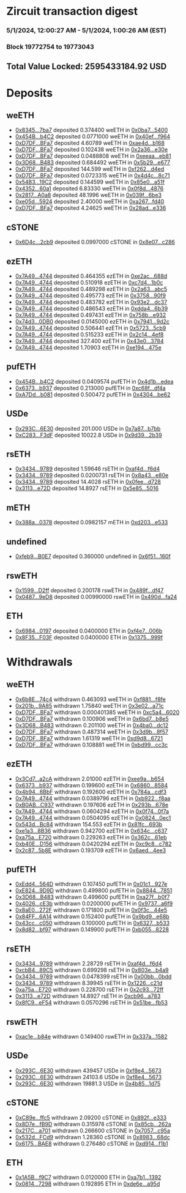# Zircuit transaction digest
### 5/1/2024, 12:00:27 AM - 5/1/2024, 1:00:26 AM (EST)
### Block 19772754 to 19773043

## Total Value Locked: 2595433184.92 USD

# Deposits
## weETH
- [0x8345...7ba7](https://etherscan.io/address/0x834565044f65D99E33d78E2d399c3817697D7ba7) deposited 0.374400 weETH in [0x0ba7...5400](https://etherscan.io/tx/0x834565044f65D99E33d78E2d399c3817697D7ba7)
- [0x454B...b4C2](https://etherscan.io/address/0x454B9eF431d63ce1C8BE4cbe354295d82a7ab4C2) deposited 0.0771000 weETH in [0x40ef...f964](https://etherscan.io/tx/0x454B9eF431d63ce1C8BE4cbe354295d82a7ab4C2)
- [0xD7DF...BFa7](https://etherscan.io/address/0xD7DF7E085214743530afF339aFC420c7c720BFa7) deposited 4.60789 weETH in [0xae4d...b168](https://etherscan.io/tx/0xD7DF7E085214743530afF339aFC420c7c720BFa7)
- [0xD7DF...BFa7](https://etherscan.io/address/0xD7DF7E085214743530afF339aFC420c7c720BFa7) deposited 0.102438 weETH in [0x2a36...e30e](https://etherscan.io/tx/0xD7DF7E085214743530afF339aFC420c7c720BFa7)
- [0xD7DF...BFa7](https://etherscan.io/address/0xD7DF7E085214743530afF339aFC420c7c720BFa7) deposited 0.0488808 weETH in [0xeeaa...eb81](https://etherscan.io/tx/0xD7DF7E085214743530afF339aFC420c7c720BFa7)
- [0x3D68...B483](https://etherscan.io/address/0x3D68BCbc90d45d2E37Bf751Cb839B9182049B483) deposited 0.684492 weETH in [0x5b29...e677](https://etherscan.io/tx/0x3D68BCbc90d45d2E37Bf751Cb839B9182049B483)
- [0xD7DF...BFa7](https://etherscan.io/address/0xD7DF7E085214743530afF339aFC420c7c720BFa7) deposited 144.599 weETH in [0xf262...d4ed](https://etherscan.io/tx/0xD7DF7E085214743530afF339aFC420c7c720BFa7)
- [0xD7DF...BFa7](https://etherscan.io/address/0xD7DF7E085214743530afF339aFC420c7c720BFa7) deposited 0.0723315 weETH in [0x4d4c...8c71](https://etherscan.io/tx/0xD7DF7E085214743530afF339aFC420c7c720BFa7)
- [0x54B3...19C2](https://etherscan.io/address/0x54B33FA0824155fe400a862731053d778C0319C2) deposited 0.144599 weETH in [0x85e0...a51f](https://etherscan.io/tx/0x54B33FA0824155fe400a862731053d778C0319C2)
- [0x4352...60a1](https://etherscan.io/address/0x4352EA9aDE574E9510FF3212fDae7DbdF45C60a1) deposited 6.83330 weETH in [0x0f8d...4876](https://etherscan.io/tx/0x4352EA9aDE574E9510FF3212fDae7DbdF45C60a1)
- [0x2817...A0a8](https://etherscan.io/address/0x28177B138fdeC353c1DA1858798c52AC0bE0A0a8) deposited 48.1996 weETH in [0x039f...6be3](https://etherscan.io/tx/0x28177B138fdeC353c1DA1858798c52AC0bE0A0a8)
- [0xe05d...5924](https://etherscan.io/address/0xe05dd1A979C53BDcb63f86df3bCd4D6254665924) deposited 2.40000 weETH in [0xa267...fd40](https://etherscan.io/tx/0xe05dd1A979C53BDcb63f86df3bCd4D6254665924)
- [0xD7DF...BFa7](https://etherscan.io/address/0xD7DF7E085214743530afF339aFC420c7c720BFa7) deposited 4.24625 weETH in [0x28ad...e336](https://etherscan.io/tx/0xD7DF7E085214743530afF339aFC420c7c720BFa7)
## cSTONE
- [0x6D4c...2cb9](https://etherscan.io/address/0x6D4cEd88B4C6949Ea0FE16c7B131db07193c2cb9) deposited 0.0997000 cSTONE in [0x8e07...c286](https://etherscan.io/tx/0x6D4cEd88B4C6949Ea0FE16c7B131db07193c2cb9)
## ezETH
- [0x7A49...4744](https://etherscan.io/address/0x7A493Be5c2ce014cD049Bf178a1ac0Db1B434744) deposited 0.464355 ezETH in [0xe2ac...688d](https://etherscan.io/tx/0x7A493Be5c2ce014cD049Bf178a1ac0Db1B434744)
- [0x7A49...4744](https://etherscan.io/address/0x7A493Be5c2ce014cD049Bf178a1ac0Db1B434744) deposited 0.510918 ezETH in [0xc7d4...1b0c](https://etherscan.io/tx/0x7A493Be5c2ce014cD049Bf178a1ac0Db1B434744)
- [0x7A49...4744](https://etherscan.io/address/0x7A493Be5c2ce014cD049Bf178a1ac0Db1B434744) deposited 0.489298 ezETH in [0x2a63...abc5](https://etherscan.io/tx/0x7A493Be5c2ce014cD049Bf178a1ac0Db1B434744)
- [0x7A49...4744](https://etherscan.io/address/0x7A493Be5c2ce014cD049Bf178a1ac0Db1B434744) deposited 0.495773 ezETH in [0x3758...90f9](https://etherscan.io/tx/0x7A493Be5c2ce014cD049Bf178a1ac0Db1B434744)
- [0x7A49...4744](https://etherscan.io/address/0x7A493Be5c2ce014cD049Bf178a1ac0Db1B434744) deposited 0.483782 ezETH in [0x93e2...dc37](https://etherscan.io/tx/0x7A493Be5c2ce014cD049Bf178a1ac0Db1B434744)
- [0x7A49...4744](https://etherscan.io/address/0x7A493Be5c2ce014cD049Bf178a1ac0Db1B434744) deposited 0.486543 ezETH in [0xdda4...6b39](https://etherscan.io/tx/0x7A493Be5c2ce014cD049Bf178a1ac0Db1B434744)
- [0x7A49...4744](https://etherscan.io/address/0x7A493Be5c2ce014cD049Bf178a1ac0Db1B434744) deposited 0.497431 ezETH in [0x758b...e932](https://etherscan.io/tx/0x7A493Be5c2ce014cD049Bf178a1ac0Db1B434744)
- [0x74d3...0DB0](https://etherscan.io/address/0x74d36a077eF73d1cC8f266d25B7F50b16CEE0DB0) deposited 0.0145000 ezETH in [0x7941...9d2c](https://etherscan.io/tx/0x74d36a077eF73d1cC8f266d25B7F50b16CEE0DB0)
- [0x7A49...4744](https://etherscan.io/address/0x7A493Be5c2ce014cD049Bf178a1ac0Db1B434744) deposited 0.506441 ezETH in [0x5723...5cb9](https://etherscan.io/tx/0x7A493Be5c2ce014cD049Bf178a1ac0Db1B434744)
- [0x7A49...4744](https://etherscan.io/address/0x7A493Be5c2ce014cD049Bf178a1ac0Db1B434744) deposited 0.515233 ezETH in [0x2c14...4ef8](https://etherscan.io/tx/0x7A493Be5c2ce014cD049Bf178a1ac0Db1B434744)
- [0x7A49...4744](https://etherscan.io/address/0x7A493Be5c2ce014cD049Bf178a1ac0Db1B434744) deposited 327.400 ezETH in [0x43e0...3784](https://etherscan.io/tx/0x7A493Be5c2ce014cD049Bf178a1ac0Db1B434744)
- [0x7A49...4744](https://etherscan.io/address/0x7A493Be5c2ce014cD049Bf178a1ac0Db1B434744) deposited 1.70903 ezETH in [0xe194...475e](https://etherscan.io/tx/0x7A493Be5c2ce014cD049Bf178a1ac0Db1B434744)
## pufETH
- [0x454B...b4C2](https://etherscan.io/address/0x454B9eF431d63ce1C8BE4cbe354295d82a7ab4C2) deposited 0.0409574 pufETH in [0x4d1b...edea](https://etherscan.io/tx/0x454B9eF431d63ce1C8BE4cbe354295d82a7ab4C2)
- [0x6373...b937](https://etherscan.io/address/0x6373bdeB959CaeC3A9acCd82EB644c30C71cb937) deposited 0.213000 pufETH in [0xc68f...df4a](https://etherscan.io/tx/0x6373bdeB959CaeC3A9acCd82EB644c30C71cb937)
- [0xA7Dd...b081](https://etherscan.io/address/0xA7Dd575c6D97136b4Cc58E725CD68D679b34b081) deposited 0.500472 pufETH in [0x4304...be62](https://etherscan.io/tx/0xA7Dd575c6D97136b4Cc58E725CD68D679b34b081)
## USDe
- [0x293C...6E30](https://etherscan.io/address/0x293C6937D8D82e05B01335F7B33FBA0c8e256E30) deposited 201.000 USDe in [0x7a87...b7bb](https://etherscan.io/tx/0x293C6937D8D82e05B01335F7B33FBA0c8e256E30)
- [0xC283...F3dF](https://etherscan.io/address/0xC283b1AB8fe48B5A9C100e6DF72c676e8B29F3dF) deposited 10022.8 USDe in [0x9d39...2b39](https://etherscan.io/tx/0xC283b1AB8fe48B5A9C100e6DF72c676e8B29F3dF)
## rsETH
- [0x3434...9789](https://etherscan.io/address/0x34349c5569e7B846c3558961552D2202760A9789) deposited 1.59646 rsETH in [0xaf4d...f6d4](https://etherscan.io/tx/0x34349c5569e7B846c3558961552D2202760A9789)
- [0x3434...9789](https://etherscan.io/address/0x34349c5569e7B846c3558961552D2202760A9789) deposited 0.0200731 rsETH in [0x8a43...e80e](https://etherscan.io/tx/0x34349c5569e7B846c3558961552D2202760A9789)
- [0x3434...9789](https://etherscan.io/address/0x34349c5569e7B846c3558961552D2202760A9789) deposited 14.4028 rsETH in [0x0fee...d728](https://etherscan.io/tx/0x34349c5569e7B846c3558961552D2202760A9789)
- [0x3113...e72D](https://etherscan.io/address/0x3113C972745ac923289D1198c185A534be2De72D) deposited 14.8927 rsETH in [0x5e85...5016](https://etherscan.io/tx/0x3113C972745ac923289D1198c185A534be2De72D)
## mETH
- [0x388a...0378](https://etherscan.io/address/0x388a519241457b90e1349e342dCA1Fb093B50378) deposited 0.0982157 mETH in [0xd203...e533](https://etherscan.io/tx/0x388a519241457b90e1349e342dCA1Fb093B50378)
## undefined
- [0xfeb9...B0E7](https://etherscan.io/address/0xfeb9eFfc4a251474B0709e1982612544A824B0E7) deposited 0.360000 undefined in [0x6f51...160f](https://etherscan.io/tx/0xfeb9eFfc4a251474B0709e1982612544A824B0E7)
## rswETH
- [0x1599...D2ff](https://etherscan.io/address/0x159943C9328c89f362b81f04D71AD44fc8a9D2ff) deposited 0.200178 rswETH in [0x489f...df47](https://etherscan.io/tx/0x159943C9328c89f362b81f04D71AD44fc8a9D2ff)
- [0x0487...9eD8](https://etherscan.io/address/0x04873c32bD0ef188FC6a5F5Da6A048c1fc809eD8) deposited 0.00990000 rswETH in [0x490d...fa24](https://etherscan.io/tx/0x04873c32bD0ef188FC6a5F5Da6A048c1fc809eD8)
## ETH
- [0x6984...0197](https://etherscan.io/address/0x69848a3b8ed8D1424a846c807A240538f0Ff0197) deposited 0.0400000 ETH in [0xf4e7...006b](https://etherscan.io/tx/0x69848a3b8ed8D1424a846c807A240538f0Ff0197)
- [0x8F35...F03F](https://etherscan.io/address/0x8F359cD49F38CB79281a97F70946979d5A9FF03F) deposited 0.0400000 ETH in [0x1375...999f](https://etherscan.io/tx/0x8F359cD49F38CB79281a97F70946979d5A9FF03F)
# Withdrawals
## weETH
- [0x6b8E...74c4](https://etherscan.io/address/0x6b8E125ce4b16a077076eac4a8f6E2AE492374c4) withdrawn 0.463093 weETH in [0xf881...f8fe](https://etherscan.io/tx/0x6b8E125ce4b16a077076eac4a8f6E2AE492374c4)
- [0x201b...9A85](https://etherscan.io/address/0x201b0eA27717c02b67E2802F80bb1A4B3cDC9A85) withdrawn 1.75840 weETH in [0x3e02...a71c](https://etherscan.io/tx/0x201b0eA27717c02b67E2802F80bb1A4B3cDC9A85)
- [0xD7DF...BFa7](https://etherscan.io/address/0xD7DF7E085214743530afF339aFC420c7c720BFa7) withdrawn 0.000401385 weETH in [0xc5a4...6020](https://etherscan.io/tx/0xD7DF7E085214743530afF339aFC420c7c720BFa7)
- [0xD7DF...BFa7](https://etherscan.io/address/0xD7DF7E085214743530afF339aFC420c7c720BFa7) withdrawn 0.100906 weETH in [0x6bd7...b8e5](https://etherscan.io/tx/0xD7DF7E085214743530afF339aFC420c7c720BFa7)
- [0x3D68...B483](https://etherscan.io/address/0x3D68BCbc90d45d2E37Bf751Cb839B9182049B483) withdrawn 0.201100 weETH in [0x4ba0...dc12](https://etherscan.io/tx/0x3D68BCbc90d45d2E37Bf751Cb839B9182049B483)
- [0xD7DF...BFa7](https://etherscan.io/address/0xD7DF7E085214743530afF339aFC420c7c720BFa7) withdrawn 0.487314 weETH in [0x3d9b...8f57](https://etherscan.io/tx/0xD7DF7E085214743530afF339aFC420c7c720BFa7)
- [0xD7DF...BFa7](https://etherscan.io/address/0xD7DF7E085214743530afF339aFC420c7c720BFa7) withdrawn 1.61319 weETH in [0xd9d8...6721](https://etherscan.io/tx/0xD7DF7E085214743530afF339aFC420c7c720BFa7)
- [0xD7DF...BFa7](https://etherscan.io/address/0xD7DF7E085214743530afF339aFC420c7c720BFa7) withdrawn 0.108881 weETH in [0xbd99...cc3c](https://etherscan.io/tx/0xD7DF7E085214743530afF339aFC420c7c720BFa7)
## ezETH
- [0x3Cd7...a2cA](https://etherscan.io/address/0x3Cd7cE8E50aB47f24884ACbFA40Cb8D650D7a2cA) withdrawn 2.01000 ezETH in [0xee9a...b654](https://etherscan.io/tx/0x3Cd7cE8E50aB47f24884ACbFA40Cb8D650D7a2cA)
- [0x6373...b937](https://etherscan.io/address/0x6373bdeB959CaeC3A9acCd82EB644c30C71cb937) withdrawn 0.199600 ezETH in [0x6860...8584](https://etherscan.io/tx/0x6373bdeB959CaeC3A9acCd82EB644c30C71cb937)
- [0x4b94...6BbF](https://etherscan.io/address/0x4b944A05D4949499a0dDe897179572fC73d26BbF) withdrawn 0.192600 ezETH in [0x784a...cdf3](https://etherscan.io/tx/0x4b944A05D4949499a0dDe897179572fC73d26BbF)
- [0x7A49...4744](https://etherscan.io/address/0x7A493Be5c2ce014cD049Bf178a1ac0Db1B434744) withdrawn 0.0389796 ezETH in [0xb922...f8aa](https://etherscan.io/tx/0x7A493Be5c2ce014cD049Bf178a1ac0Db1B434744)
- [0xB0AB...C937](https://etherscan.io/address/0xB0AB01C448a4a6A0Ae7ccb23c8390c2B54ccC937) withdrawn 0.197606 ezETH in [0x293b...678e](https://etherscan.io/tx/0xB0AB01C448a4a6A0Ae7ccb23c8390c2B54ccC937)
- [0x7A49...4744](https://etherscan.io/address/0x7A493Be5c2ce014cD049Bf178a1ac0Db1B434744) withdrawn 0.0604294 ezETH in [0x0f74...0f7a](https://etherscan.io/tx/0x7A493Be5c2ce014cD049Bf178a1ac0Db1B434744)
- [0x7A49...4744](https://etherscan.io/address/0x7A493Be5c2ce014cD049Bf178a1ac0Db1B434744) withdrawn 0.0504095 ezETH in [0x0824...0ec1](https://etherscan.io/tx/0x7A493Be5c2ce014cD049Bf178a1ac0Db1B434744)
- [0x543d...Bc84](https://etherscan.io/address/0x543d5c684D2BA62eC5132142a24205A0ac09Bc84) withdrawn 154.553 ezETH in [0x81fc...693b](https://etherscan.io/tx/0x543d5c684D2BA62eC5132142a24205A0ac09Bc84)
- [0xe1a3...8B36](https://etherscan.io/address/0xe1a3f6081839AF615dEC827887681D3D77D38B36) withdrawn 0.942700 ezETH in [0x634c...c637](https://etherscan.io/tx/0xe1a3f6081839AF615dEC827887681D3D77D38B36)
- [0xa75a...E720](https://etherscan.io/address/0xa75a6a205C3662e95fEF33C57851B9a8dbacE720) withdrawn 0.229263 ezETH in [0x362c...61eb](https://etherscan.io/tx/0xa75a6a205C3662e95fEF33C57851B9a8dbacE720)
- [0xb40E...D156](https://etherscan.io/address/0xb40E90c123955bC494Cb19390C94CBE818ADD156) withdrawn 0.0420294 ezETH in [0xc9c8...c782](https://etherscan.io/tx/0xb40E90c123955bC494Cb19390C94CBE818ADD156)
- [0x2c87...5b8E](https://etherscan.io/address/0x2c87a3323c83F68E8537d9B2985739c7E0f65b8E) withdrawn 0.193709 ezETH in [0x6aed...4ee3](https://etherscan.io/tx/0x2c87a3323c83F68E8537d9B2985739c7E0f65b8E)
## pufETH
- [0xEdd4...564D](https://etherscan.io/address/0xEdd4CA9FB8F2dCA53010503F8BcEe4Faa251564D) withdrawn 0.107450 pufETH in [0x01c1...927e](https://etherscan.io/tx/0xEdd4CA9FB8F2dCA53010503F8BcEe4Faa251564D)
- [0xE824...9D9D](https://etherscan.io/address/0xE8240C842E4365B182122c0aE460E094FbFE9D9D) withdrawn 0.499800 pufETH in [0x8844...7851](https://etherscan.io/tx/0xE8240C842E4365B182122c0aE460E094FbFE9D9D)
- [0x3D68...B483](https://etherscan.io/address/0x3D68BCbc90d45d2E37Bf751Cb839B9182049B483) withdrawn 0.499600 pufETH in [0xa27f...b0f7](https://etherscan.io/tx/0x3D68BCbc90d45d2E37Bf751Cb839B9182049B483)
- [0x4026...cE3b](https://etherscan.io/address/0x40262C4C8108097710776205fe0134aFe0eCcE3b) withdrawn 0.0200000 pufETH in [0x9737...a6f9](https://etherscan.io/tx/0x40262C4C8108097710776205fe0134aFe0eCcE3b)
- [0x8aE0...272F](https://etherscan.io/address/0x8aE07Ebf466627502F9fC12cb3B5d7FC99F7272F) withdrawn 0.171800 pufETH in [0x0f3c...44e5](https://etherscan.io/tx/0x8aE07Ebf466627502F9fC12cb3B5d7FC99F7272F)
- [0x84FF...6A14](https://etherscan.io/address/0x84FF5b0A8162e60AfC599Ad98D7209eeb36a6A14) withdrawn 0.152400 pufETH in [0x9bd9...e68b](https://etherscan.io/tx/0x84FF5b0A8162e60AfC599Ad98D7209eeb36a6A14)
- [0x43cc...c050](https://etherscan.io/address/0x43cc51fEE37C43EC6130F447dB67ee3D5C8Fc050) withdrawn 0.100000 pufETH in [0x6327...b533](https://etherscan.io/tx/0x43cc51fEE37C43EC6130F447dB67ee3D5C8Fc050)
- [0x8d82...bf97](https://etherscan.io/address/0x8d828279a624a82Fd86C8fE8C02194d0b1b3bf97) withdrawn 0.149900 pufETH in [0xb055...8228](https://etherscan.io/tx/0x8d828279a624a82Fd86C8fE8C02194d0b1b3bf97)
## rsETH
- [0x3434...9789](https://etherscan.io/address/0x34349c5569e7B846c3558961552D2202760A9789) withdrawn 2.28729 rsETH in [0xaf4d...f6d4](https://etherscan.io/tx/0x34349c5569e7B846c3558961552D2202760A9789)
- [0xcbB4...89C5](https://etherscan.io/address/0xcbB48E17e7DF7CA0D2166e88674c3bDc031989C5) withdrawn 0.699298 rsETH in [0x803e...b4a9](https://etherscan.io/tx/0xcbB48E17e7DF7CA0D2166e88674c3bDc031989C5)
- [0x3434...9789](https://etherscan.io/address/0x34349c5569e7B846c3558961552D2202760A9789) withdrawn 0.0478399 rsETH in [0x00bb...0bdd](https://etherscan.io/tx/0x34349c5569e7B846c3558961552D2202760A9789)
- [0x3434...9789](https://etherscan.io/address/0x34349c5569e7B846c3558961552D2202760A9789) withdrawn 8.39945 rsETH in [0x1226...c21d](https://etherscan.io/tx/0x34349c5569e7B846c3558961552D2202760A9789)
- [0xa75a...E720](https://etherscan.io/address/0xa75a6a205C3662e95fEF33C57851B9a8dbacE720) withdrawn 0.228700 rsETH in [0x2c93...72ff](https://etherscan.io/tx/0xa75a6a205C3662e95fEF33C57851B9a8dbacE720)
- [0x3113...e72D](https://etherscan.io/address/0x3113C972745ac923289D1198c185A534be2De72D) withdrawn 14.8927 rsETH in [0xcb96...a783](https://etherscan.io/tx/0x3113C972745ac923289D1198c185A534be2De72D)
- [0x8fC9...eF54](https://etherscan.io/address/0x8fC9E23e47D7A3e88C72F8d89DF7694c87B7eF54) withdrawn 0.0570296 rsETH in [0x51be...fb53](https://etherscan.io/tx/0x8fC9E23e47D7A3e88C72F8d89DF7694c87B7eF54)
## rswETH
- [0xac1e...b84e](https://etherscan.io/address/0xac1e2Ce7095cbd0064759f1A19AC001bd005b84e) withdrawn 0.149400 rswETH in [0x337a...1582](https://etherscan.io/tx/0xac1e2Ce7095cbd0064759f1A19AC001bd005b84e)
## USDe
- [0x293C...6E30](https://etherscan.io/address/0x293C6937D8D82e05B01335F7B33FBA0c8e256E30) withdrawn 439457 USDe in [0xf8e4...5673](https://etherscan.io/tx/0x293C6937D8D82e05B01335F7B33FBA0c8e256E30)
- [0x293C...6E30](https://etherscan.io/address/0x293C6937D8D82e05B01335F7B33FBA0c8e256E30) withdrawn 24103.6 USDe in [0xf8e4...5673](https://etherscan.io/tx/0x293C6937D8D82e05B01335F7B33FBA0c8e256E30)
- [0x293C...6E30](https://etherscan.io/address/0x293C6937D8D82e05B01335F7B33FBA0c8e256E30) withdrawn 19881.3 USDe in [0x4b85...1d75](https://etherscan.io/tx/0x293C6937D8D82e05B01335F7B33FBA0c8e256E30)
## cSTONE
- [0xC89e...ffc5](https://etherscan.io/address/0xC89e696D99b08Acb43D14De8a02069C3c00Bffc5) withdrawn 2.09200 cSTONE in [0x892f...e333](https://etherscan.io/tx/0xC89e696D99b08Acb43D14De8a02069C3c00Bffc5)
- [0x8D7e...fB9D](https://etherscan.io/address/0x8D7e5f8Ee4e3008AA1AFa1c6eD1a03c9C6d5fB9D) withdrawn 0.315978 cSTONE in [0x85cb...262a](https://etherscan.io/tx/0x8D7e5f8Ee4e3008AA1AFa1c6eD1a03c9C6d5fB9D)
- [0x217C...a701](https://etherscan.io/address/0x217C485D1AFA530a55d7D05ACA8fe30b8a60a701) withdrawn 0.266600 cSTONE in [0x7057...c95a](https://etherscan.io/tx/0x217C485D1AFA530a55d7D05ACA8fe30b8a60a701)
- [0x532d...FCd9](https://etherscan.io/address/0x532d4773764aB049CE6c05E3927092c724b5FCd9) withdrawn 1.28360 cSTONE in [0x8983...68dc](https://etherscan.io/tx/0x532d4773764aB049CE6c05E3927092c724b5FCd9)
- [0x6175...BAE8](https://etherscan.io/address/0x6175bcBA65a59bE628bCD12F88801b45266CBAE8) withdrawn 0.276480 cSTONE in [0xd914...f1b1](https://etherscan.io/tx/0x6175bcBA65a59bE628bCD12F88801b45266CBAE8)
## ETH
- [0x1A5B...f9C7](https://etherscan.io/address/0x1A5Bdac1a410d5c51BBfd74FfDc81638d8B1f9C7) withdrawn 0.0120000 ETH in [0xa7b1...1392](https://etherscan.io/tx/0x1A5Bdac1a410d5c51BBfd74FfDc81638d8B1f9C7)
- [0x0814...7298](https://etherscan.io/address/0x08146d9B0f732F770E2cE548B1Fa3aB102057298) withdrawn 0.192895 ETH in [0xde6e...a95d](https://etherscan.io/tx/0x08146d9B0f732F770E2cE548B1Fa3aB102057298)
